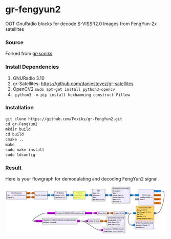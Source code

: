 # gr-fengyun2
OOT GnuRadio blocks for decode S-VISSR2.0 Images from FengYun-2x satellites

### Source
Forked from [gr-soniks](https://github.com/Foxiks/gr-soniks)

### Install Dependencies
1. GNURadio 3.10
2. gr-Satellites: https://github.com/daniestevez/gr-satellites
3. OpenCV2 ```sudo apt-get install python3-opencv```
4. ``` python3 -m pip install hexhamming construct Pillow```

### Installation
```
git clone https://github.com/Foxiks/gr-FengYun2.git
cd gr-FengYun2
mkdir build
cd build
cmake ..
make
sudo make install
sudo ldconfig
```

### Result
Here is your flowgraph for demodulating and decoding FengYun2 signal:

![1](/img/1.png)
